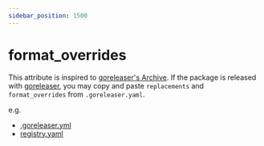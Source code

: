 ```yaml
---
sidebar_position: 1500
---
```


# format_overrides

This attribute is inspired to [goreleaser's Archive](https://goreleaser.com/customization/archive/).
If the package is released with [goreleaser](https://goreleaser.com/),
you may copy and paste `replacements` and `format_overrides` from `.goreleaser.yaml`.

e.g.

* [.goreleaser.yml](https://github.com/iawia002/annie/blob/v0.11.0/.goreleaser.yml#L51-L54)
* [registry.yaml](https://github.com/clivm/aqua-registry/blob/v0.8.0/registry.yaml#L361-L364)
